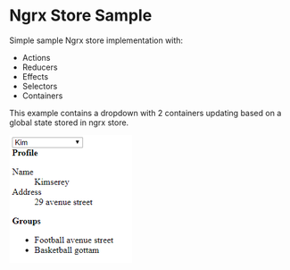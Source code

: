 # Ngrx Store Sample

Simple sample Ngrx store implementation with:
- Actions
- Reducers
- Effects
- Selectors
- Containers

This example contains a dropdown with 2 containers updating based on a global state stored in ngrx store.

![example](example.png)
